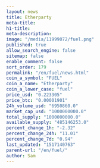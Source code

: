 ```yaml
---
layout: news
title: Etherparty
meta-title: 
h1-title: 
meta-description: 
image: "/media/11999072/fuel.png"
published: true
allow_search_engine: false
sitemap: false
enable_comment: false
sort_order: 179
permalink: "/en/fuel/news.html"
coin_a_symbol: "FUEL"
coin_a_name: "Etherparty"
coin_a_lower_case: "fuel"
price_usd: "0.223305"
price_btc: "0.00001901"
24h_volume_usd: "6950860.0"
market_cap_usd: "1000000000.0"
total_supply: "1000000000.0"
available_supply: "485146253.0"
percent_change_1h: "-2.32"
percent_change_24h: "11.01"
percent_change_7d: "0.94"
last_updated: "1517140763"
parent-url: "/en/fuel/"
author: Sam
---
```


